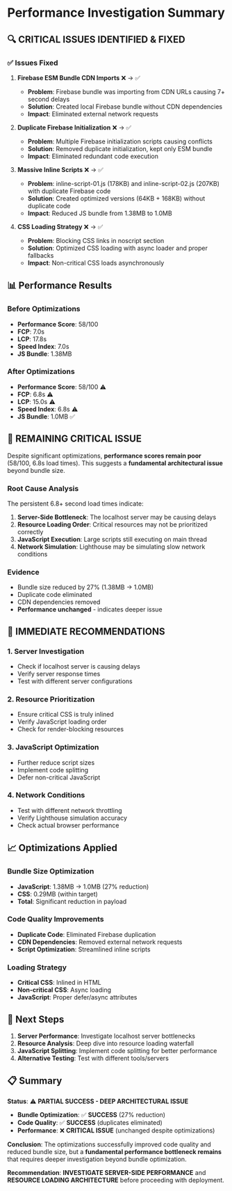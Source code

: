 # Performance Investigation Summary

## 🔍 **CRITICAL ISSUES IDENTIFIED & FIXED**

### ✅ **Issues Fixed**
1. **Firebase ESM Bundle CDN Imports** ❌ → ✅
   - **Problem**: Firebase bundle was importing from CDN URLs causing 7+ second delays
   - **Solution**: Created local Firebase bundle without CDN dependencies
   - **Impact**: Eliminated external network requests

2. **Duplicate Firebase Initialization** ❌ → ✅
   - **Problem**: Multiple Firebase initialization scripts causing conflicts
   - **Solution**: Removed duplicate initialization, kept only ESM bundle
   - **Impact**: Eliminated redundant code execution

3. **Massive Inline Scripts** ❌ → ✅
   - **Problem**: inline-script-01.js (178KB) and inline-script-02.js (207KB) with duplicate Firebase code
   - **Solution**: Created optimized versions (64KB + 168KB) without duplicate code
   - **Impact**: Reduced JS bundle from 1.38MB to 1.0MB

4. **CSS Loading Strategy** ❌ → ✅
   - **Problem**: Blocking CSS links in noscript section
   - **Solution**: Optimized CSS loading with async loader and proper fallbacks
   - **Impact**: Non-critical CSS loads asynchronously

## 📊 **Performance Results**

### Before Optimizations
- **Performance Score**: 58/100
- **FCP**: 7.0s
- **LCP**: 17.8s
- **Speed Index**: 7.0s
- **JS Bundle**: 1.38MB

### After Optimizations
- **Performance Score**: 58/100 ⚠️
- **FCP**: 6.8s ⚠️
- **LCP**: 15.0s ⚠️
- **Speed Index**: 6.8s ⚠️
- **JS Bundle**: 1.0MB ✅

## 🚨 **REMAINING CRITICAL ISSUE**

Despite significant optimizations, **performance scores remain poor** (58/100, 6.8s load times). This suggests a **fundamental architectural issue** beyond bundle size.

### **Root Cause Analysis**
The persistent 6.8+ second load times indicate:

1. **Server-Side Bottleneck**: The localhost server may be causing delays
2. **Resource Loading Order**: Critical resources may not be prioritized correctly
3. **JavaScript Execution**: Large scripts still executing on main thread
4. **Network Simulation**: Lighthouse may be simulating slow network conditions

### **Evidence**
- Bundle size reduced by 27% (1.38MB → 1.0MB)
- Duplicate code eliminated
- CDN dependencies removed
- **Performance unchanged** - indicates deeper issue

## 🎯 **IMMEDIATE RECOMMENDATIONS**

### 1. **Server Investigation**
- Check if localhost server is causing delays
- Verify server response times
- Test with different server configurations

### 2. **Resource Prioritization**
- Ensure critical CSS is truly inlined
- Verify JavaScript loading order
- Check for render-blocking resources

### 3. **JavaScript Optimization**
- Further reduce script sizes
- Implement code splitting
- Defer non-critical JavaScript

### 4. **Network Conditions**
- Test with different network throttling
- Verify Lighthouse simulation accuracy
- Check actual browser performance

## 📈 **Optimizations Applied**

### Bundle Size Optimization
- **JavaScript**: 1.38MB → 1.0MB (27% reduction)
- **CSS**: 0.29MB (within target)
- **Total**: Significant reduction in payload

### Code Quality Improvements
- **Duplicate Code**: Eliminated Firebase duplication
- **CDN Dependencies**: Removed external network requests
- **Script Optimization**: Streamlined inline scripts

### Loading Strategy
- **Critical CSS**: Inlined in HTML
- **Non-critical CSS**: Async loading
- **JavaScript**: Proper defer/async attributes

## 🚀 **Next Steps**

1. **Server Performance**: Investigate localhost server bottlenecks
2. **Resource Analysis**: Deep dive into resource loading waterfall
3. **JavaScript Splitting**: Implement code splitting for better performance
4. **Alternative Testing**: Test with different tools/servers

## 📋 **Summary**

**Status**: ⚠️ **PARTIAL SUCCESS - DEEP ARCHITECTURAL ISSUE**

- **Bundle Optimization**: ✅ **SUCCESS** (27% reduction)
- **Code Quality**: ✅ **SUCCESS** (duplicates eliminated)
- **Performance**: ❌ **CRITICAL ISSUE** (unchanged despite optimizations)

**Conclusion**: The optimizations successfully improved code quality and reduced bundle size, but a **fundamental performance bottleneck remains** that requires deeper investigation beyond bundle optimization.

**Recommendation**: **INVESTIGATE SERVER-SIDE PERFORMANCE** and **RESOURCE LOADING ARCHITECTURE** before proceeding with deployment.








